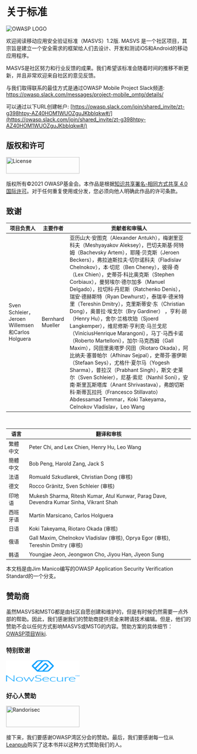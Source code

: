 # 关于标准

<img src="images/OWASP_logo.png" title="OWASP LOGO" />

欢迎阅读移动应用安全验证标准（MASVS）1.2版. MASVS 是一个社区项目，其宗旨是建立一个安全需求的框架给人们去设计、开发和测试iOS和Android的移动应用程序。

MASVS是社区努力和行业反馈的成果。我们希望该标准会随着时间的推移不断更新，并且非常欢迎来自社区的意见反馈。

与我们取得联系的最佳方式是通过OWASP Mobile Project Slack频道: <https://owasp.slack.com/messages/project-mobile_omtg/details/>

可以通过以下URL创建帐户: [https://owasp.slack.com/join/shared_invite/zt-g398htpy-AZ40HOM1WUOZguJKbblqkw#/](https://owasp.slack.com/join/shared_invite/zt-g398htpy-AZ40HOM1WUOZguJKbblqkw#/)

## 版权和许可

[<img src="images/CC-license.png" title="License" width="200px" height="45px" />](https://creativecommons.org/licenses/by-sa/4.0/)

版权所有©2021 OWASP基金会。本作品是根据[知识共享署名-相同方式共享 4.0 国际许可](https://creativecommons.org/licenses/by-sa/4.0/)。对于任何重复使用或分发，您必须向他人明确此作品的许可条款。

<!-- \pagebreak -->

## 致谢

| 项目负责人 | 主要作者 | 贡献者和审稿人
| ------- | --- | ----------------- |
| Sven Schleier，Jeroen Willemsen和Carlos Holguera | Bernhard Mueller |亚历山大·安图克（Alexander Antukh），梅谢里亚科夫（Meshyayakov Aleksey），巴切夫斯基·阿特姆（Bachevsky Artem），耶隆·贝克斯（Jeroen Beckers），弗拉迪斯拉夫·切尔诺科夫（Fladislav Chelnokov），本·切尼（Ben Cheney），彼得·奇（Lex Chien），史蒂芬·科比奥克斯（Stephen Corbiaux），曼努埃尔·德尔加多（Manuel Delgado），拉切科·丹尼斯（Ratchenko Denis），瑞安·德赫斯特（Ryan Dewhurst），泰瑞辛·德米特里（Tereshin Dmitry），克里斯蒂安·东（Christian Dong），奥普拉·埃戈尔（Bry Gardiner） ，亨利·胡（Henry Hu），舍尔·兰格坎珀（Sjoerd Langkemper），维尼修斯·亨利克·马兰戈尼（ViníciusHenrique Marangoni），马丁·马西卡诺（Roberto Martelloni），加尔·马克西姆（Gall Maxim），冈田里奥塔罗·冈田（Riotaro Okada），阿比纳夫·塞普帕尔（Afhinav Sejpal），史蒂芬·塞伊斯（Stefaan Seys），尤格什·夏尔马（Yogesh Sharma），普拉汉（Prabhant Singh），斯文·史莱尔（Sven Schleier），尼基·索尼（Nanhil Soni），安南·斯里瓦斯塔库（Anant Shrivastava），弗朗切斯科·斯蒂瓦拉托（Francesco Stillavato） Abdessamad Temmar，Koki Takeyama，Celnokov Vladislav，Leo Wang |

<br/>

| 语言 |翻译和审核 |
| --------------- | ------------------------------------------------------------ |
| 繁體中文 | Peter Chi, and Lex Chien, Henry Hu, Leo Wang |
| 簡體中文 | Bob Peng, Harold Zang, Jack S |
| 法语 | Romuald Szkudlarek, Christian Dong (审核) |
| 德文 | Rocco Gränitz, Sven Schleier (审核) |
| 印地语 | Mukesh Sharma, Ritesh Kumar, Atul Kunwar, Parag Dave, Devendra Kumar Sinha, Vikrant Shah |
| 西班牙语 | Martin Marsicano, Carlos Holguera |
| 日语 | Koki Takeyama, Riotaro Okada (审核) |
| 俄语 | Gall Maxim, Chelnokov Vladislav (审核), Oprya Egor (审核), Tereshin Dmitry (审核) |
| 韩语 | Youngjae Jeon, Jeongwon Cho, Jiyou Han, Jiyeon Sung |

本文档是由Jim Manico编写的OWASP Application Security Verification Standard的一个分支。

## 赞助商

虽然MASVS和MSTG都是由社区自愿创建和维护的，但是有时候仍然需要一点外部的帮助。因此，我们感谢我们的赞助商提供资金来聘请技术编辑。但是，他们的赞助不会以任何方式影响MASVS或MSTG的内容。赞助方案的具体细节：[OWASP项目Wiki](https://owasp.org/www-project-mobile-security-testing-guide/#div-sponsorship "OWASP Mobile Security Testing Guide Sponsorship Packages").

### 特别致谢

[<img src="images/NowSecure_logo.png" title="NowSecure" width="200px" height="58px" />](https://www.nowsecure.com/ "NowSecure")

### 好心人赞助

[<img src="images/Randorisec_logo.png" title="Randorisec" width="200px" height="58px" />](https://www.randorisec.fr/ "RandoriSec")

接下来，我们要感谢OWASP湾区分会的赞助。最后，我们要感谢每一位从[Leanpub](https://leanpub.com/mobile-security-testing-guide)购买了这本书并以这种方式赞助我们的人。
